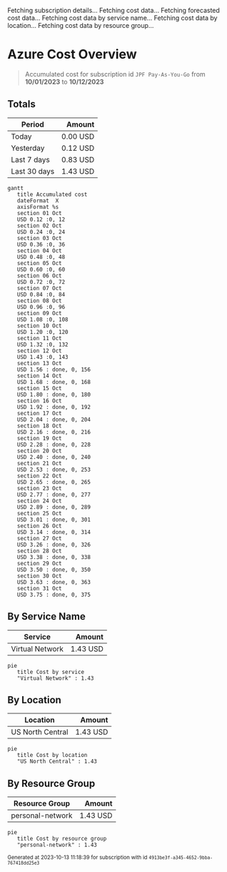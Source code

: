 Fetching subscription details...
Fetching cost data...
Fetching forecasted cost data...
Fetching cost data by service name...
Fetching cost data by location...
Fetching cost data by resource group...
# Azure Cost Overview

> Accumulated cost for subscription id `JPF Pay-As-You-Go` from **10/01/2023** to **10/12/2023**

## Totals

|Period|Amount|
|---|---:|
|Today|0.00 USD|
|Yesterday|0.12 USD|
|Last 7 days|0.83 USD|
|Last 30 days|1.43 USD|

```mermaid
gantt
   title Accumulated cost
   dateFormat  X
   axisFormat %s
   section 01 Oct
   USD 0.12 :0, 12
   section 02 Oct
   USD 0.24 :0, 24
   section 03 Oct
   USD 0.36 :0, 36
   section 04 Oct
   USD 0.48 :0, 48
   section 05 Oct
   USD 0.60 :0, 60
   section 06 Oct
   USD 0.72 :0, 72
   section 07 Oct
   USD 0.84 :0, 84
   section 08 Oct
   USD 0.96 :0, 96
   section 09 Oct
   USD 1.08 :0, 108
   section 10 Oct
   USD 1.20 :0, 120
   section 11 Oct
   USD 1.32 :0, 132
   section 12 Oct
   USD 1.43 :0, 143
   section 13 Oct
   USD 1.56 : done, 0, 156
   section 14 Oct
   USD 1.68 : done, 0, 168
   section 15 Oct
   USD 1.80 : done, 0, 180
   section 16 Oct
   USD 1.92 : done, 0, 192
   section 17 Oct
   USD 2.04 : done, 0, 204
   section 18 Oct
   USD 2.16 : done, 0, 216
   section 19 Oct
   USD 2.28 : done, 0, 228
   section 20 Oct
   USD 2.40 : done, 0, 240
   section 21 Oct
   USD 2.53 : done, 0, 253
   section 22 Oct
   USD 2.65 : done, 0, 265
   section 23 Oct
   USD 2.77 : done, 0, 277
   section 24 Oct
   USD 2.89 : done, 0, 289
   section 25 Oct
   USD 3.01 : done, 0, 301
   section 26 Oct
   USD 3.14 : done, 0, 314
   section 27 Oct
   USD 3.26 : done, 0, 326
   section 28 Oct
   USD 3.38 : done, 0, 338
   section 29 Oct
   USD 3.50 : done, 0, 350
   section 30 Oct
   USD 3.63 : done, 0, 363
   section 31 Oct
   USD 3.75 : done, 0, 375
```

## By Service Name

|Service|Amount|
|---|---:|
|Virtual Network|1.43 USD|

```mermaid
pie
   title Cost by service
   "Virtual Network" : 1.43
```

## By Location

|Location|Amount|
|---|---:|
|US North Central|1.43 USD|

```mermaid
pie
   title Cost by location
   "US North Central" : 1.43
```

## By Resource Group

|Resource Group|Amount|
|---|---:|
|personal-network|1.43 USD|

```mermaid
pie
   title Cost by resource group
   "personal-network" : 1.43
```

<sup>Generated at 2023-10-13 11:18:39 for subscription with id `4913be3f-a345-4652-9bba-767418dd25e3`</sup>
